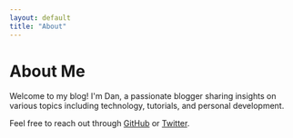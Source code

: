 ```yaml
---
layout: default
title: "About"
---
```


# About Me

Welcome to my blog! I'm Dan, a passionate blogger sharing insights on various topics including technology, tutorials, and personal development.

Feel free to reach out through [GitHub](https://github.com/dan785048) or [Twitter](https://twitter.com/your_twitter_handle).
